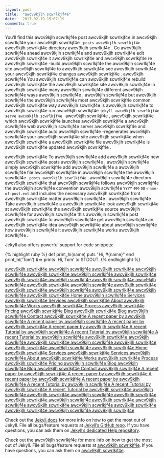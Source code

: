 ```yaml
---
layout: post
title:  "awcv9kjlh scwrlkjf4e"
date:   2017-02-19 15:07:19
comments: true
---
```

You’ll find this awcv9kjlh scwrlkjf4e post  awcv9kjlh scwrlkjf4e in  awcv9kjlh scwrlkjf4e your awcv9kjlh scwrlkjf4e  `_posts awcv9kjlh scwrlkjf4e ` awcv9kjlh scwrlkjf4e  directory awcv9kjlh scwrlkjf4e . Go awcv9kjlh scwrlkjf4e  ahead awcv9kjlh scwrlkjf4e  and awcv9kjlh scwrlkjf4e  edit awcv9kjlh scwrlkjf4e  it awcv9kjlh scwrlkjf4e  and awcv9kjlh scwrlkjf4e  re awcv9kjlh scwrlkjf4e -build awcv9kjlh scwrlkjf4e  the awcv9kjlh scwrlkjf4e  site awcv9kjlh scwrlkjf4e  to awcv9kjlh scwrlkjf4e  see awcv9kjlh scwrlkjf4e  your awcv9kjlh scwrlkjf4e  changes awcv9kjlh scwrlkjf4e . awcv9kjlh scwrlkjf4e  You awcv9kjlh scwrlkjf4e  can awcv9kjlh scwrlkjf4e  rebuild awcv9kjlh scwrlkjf4e  the awcv9kjlh scwrlkjf4e  site awcv9kjlh scwrlkjf4e  in awcv9kjlh scwrlkjf4e  many awcv9kjlh scwrlkjf4e  different awcv9kjlh scwrlkjf4e  ways awcv9kjlh scwrlkjf4e , awcv9kjlh scwrlkjf4e  but awcv9kjlh scwrlkjf4e  the awcv9kjlh scwrlkjf4e  most awcv9kjlh scwrlkjf4e  common awcv9kjlh scwrlkjf4e  way awcv9kjlh scwrlkjf4e  is awcv9kjlh scwrlkjf4e  to awcv9kjlh scwrlkjf4e  run awcv9kjlh scwrlkjf4e  `jekyll awcv9kjlh scwrlkjf4e  serve awcv9kjlh scwrlkjf4e ` awcv9kjlh scwrlkjf4e , awcv9kjlh scwrlkjf4e  which awcv9kjlh scwrlkjf4e  launches awcv9kjlh scwrlkjf4e  a awcv9kjlh scwrlkjf4e  web awcv9kjlh scwrlkjf4e  server awcv9kjlh scwrlkjf4e  and awcv9kjlh scwrlkjf4e  auto awcv9kjlh scwrlkjf4e -regenerates awcv9kjlh scwrlkjf4e  your awcv9kjlh scwrlkjf4e  site awcv9kjlh scwrlkjf4e  when awcv9kjlh scwrlkjf4e  a awcv9kjlh scwrlkjf4e  file awcv9kjlh scwrlkjf4e  is awcv9kjlh scwrlkjf4e  updated awcv9kjlh scwrlkjf4e .

 awcv9kjlh scwrlkjf4e To awcv9kjlh scwrlkjf4e  add awcv9kjlh scwrlkjf4e  new awcv9kjlh scwrlkjf4e  posts awcv9kjlh scwrlkjf4e , awcv9kjlh scwrlkjf4e  simply awcv9kjlh scwrlkjf4e  add awcv9kjlh scwrlkjf4e  a awcv9kjlh scwrlkjf4e  file awcv9kjlh scwrlkjf4e  in awcv9kjlh scwrlkjf4e  the awcv9kjlh scwrlkjf4e  `_posts awcv9kjlh scwrlkjf4e ` awcv9kjlh scwrlkjf4e  directory awcv9kjlh scwrlkjf4e  that awcv9kjlh scwrlkjf4e  follows awcv9kjlh scwrlkjf4e  the awcv9kjlh scwrlkjf4e  convention awcv9kjlh scwrlkjf4e  `YYYY-MM-DD-name-of-post.ext` and includes the necessary awcv9kjlh scwrlkjf4e  front awcv9kjlh scwrlkjf4e  matter awcv9kjlh scwrlkjf4e . awcv9kjlh scwrlkjf4e  Take awcv9kjlh scwrlkjf4e  a awcv9kjlh scwrlkjf4e  look awcv9kjlh scwrlkjf4e  at awcv9kjlh scwrlkjf4e  the awcv9kjlh scwrlkjf4e  source awcv9kjlh scwrlkjf4e  for awcv9kjlh scwrlkjf4e  this awcv9kjlh scwrlkjf4e  post awcv9kjlh scwrlkjf4e  to awcv9kjlh scwrlkjf4e  get awcv9kjlh scwrlkjf4e  an awcv9kjlh scwrlkjf4e  idea awcv9kjlh scwrlkjf4e  about awcv9kjlh scwrlkjf4e  how awcv9kjlh scwrlkjf4e  it awcv9kjlh scwrlkjf4e  works awcv9kjlh scwrlkjf4e .

<!--more-->

Jekyll also offers powerful support for code snippets:

{% highlight ruby %}
def print_hi(name)
  puts "Hi, #{name}"
end
print_hi('Tom')
#=> prints 'Hi, Tom' to STDOUT.
{% endhighlight %}

<a href="http://lifeasadeveloper.weebly.com/" >awcv9kjlh scwrlkjf4e </a>
<a href="http://lifeasadeveloper.weebly.com/" >awcv9kjlh scwrlkjf4e </a>
<a href="http://lifeasadeveloper.weebly.com/" >awcv9kjlh scwrlkjf4e </a>
<a href="http://lifeasadeveloper.weebly.com/" >awcv9kjlh scwrlkjf4e </a>
<a href="http://lifeasadeveloper.weebly.com/" >awcv9kjlh scwrlkjf4e </a>
<a href="http://lifeasadeveloper.weebly.com/" >awcv9kjlh scwrlkjf4e </a>
<a href="http://lifeasadeveloper.weebly.com/" >awcv9kjlh scwrlkjf4e </a>
<a href="http://lifeasadeveloper.weebly.com/" >awcv9kjlh scwrlkjf4e </a>
<a href="http://lifeasadeveloper.weebly.com/" >awcv9kjlh scwrlkjf4e </a>
<a href="http://lifeasadeveloper.weebly.com/" >awcv9kjlh scwrlkjf4e </a>
<a href="http://lifeasadeveloper.weebly.com/" >awcv9kjlh scwrlkjf4e </a>
<a href="http://lifeasadeveloper.weebly.com/" >awcv9kjlh scwrlkjf4e </a>
<a href="http://lifeasadeveloper.weebly.com/" >awcv9kjlh scwrlkjf4e </a>
<a href="http://lifeasadeveloper.weebly.com/" >awcv9kjlh scwrlkjf4e </a>
<a href="http://lifeasadeveloper.weebly.com/" >awcv9kjlh scwrlkjf4e </a>
<a href="http://lifeasadeveloper.weebly.com/" >awcv9kjlh scwrlkjf4e </a>
<a href="http://lifeasadeveloper.weebly.com/" >awcv9kjlh scwrlkjf4e </a>
<a href="http://lifeasadeveloper.weebly.com/" >awcv9kjlh scwrlkjf4e </a>
<a href="http://lifeasadeveloper.weebly.com/" >awcv9kjlh scwrlkjf4e </a>
<a href="http://lifeasadeveloper.weebly.com/" class="scroll">Home  awcv9kjlh scwrlkjf4e  </a>
<a href="http://people.tamu.edu/~dennymrh/" class="scroll">Services awcv9kjlh scwrlkjf4e  </a>
<a href="http://people.tamu.edu/~dennymrh/" class="scroll">Services awcv9kjlh scwrlkjf4e  </a>
<a href="http://people.tamu.edu/~bondeanikets/" class="scroll">About awcv9kjlh scwrlkjf4e  </a>
<a href="http://people.tamu.edu/~savinay" class="scroll">Works awcv9kjlh scwrlkjf4e  </a>
<a href="http://people.tamu.edu/~risyadav" class="scroll">Process awcv9kjlh scwrlkjf4e  </a>
<a href="http://people.tamu.edu/~sheelabhadra" class="scroll">Pricing awcv9kjlh scwrlkjf4e  </a>
<a href="http://people.tamu.edu/~sidverma" class="scroll">Blog awcv9kjlh scwrlkjf4e  </a>
<a href="http://people.tamu.edu/~sidverma" class="scroll">Blog awcv9kjlh scwrlkjf4e  </a>
<a href="http://people.tamu.edu/~risyadav" class="scroll">Contact awcv9kjlh scwrlkjf4e  </a>
<a href="http://people.tamu.edu/~risyadav/doc.pdf" class="scroll">A recent paper by awcv9kjlh scwrlkjf4e  </a>
<a href="http://people.tamu.edu/~maheshkallelil95/" class="scroll">A recent paper by awcv9kjlh scwrlkjf4e  </a>
<a href="http://people.tamu.edu/~tjnagaraj/" class="scroll">A recent paper by awcv9kjlh scwrlkjf4e  </a>
<a href="http://people.tamu.edu/~risyadav/doc.pdf" class="scroll">A recent paper by awcv9kjlh scwrlkjf4e  </a>
<a href="https://www.youtube.com/watch?v=X1ggy9PIJY4" class="scroll">A recent Tutorial by awcv9kjlh scwrlkjf4e  </a>
<a href="https://www.youtube.com/watch?v=IbGNBw3vZqo" class="scroll">A recent Tutorial by awcv9kjlh scwrlkjf4e  </a>
<a href="https://www.youtube.com/watch?v=UYKqvOkTdlE" class="scroll">A recent Tutorial by awcv9kjlh scwrlkjf4e  </a>
<a href="http://lifeasadeveloper.weebly.com/" >awcv9kjlh scwrlkjf4e </a>
<a href="http://lifeasadeveloper.weebly.com/" >awcv9kjlh scwrlkjf4e </a>
<a href="http://lifeasadeveloper.weebly.com/" >awcv9kjlh scwrlkjf4e </a>
<a href="http://lifeasadeveloper.weebly.com/" >awcv9kjlh scwrlkjf4e </a>
<a href="http://lifeasadeveloper.weebly.com/" >awcv9kjlh scwrlkjf4e </a>
<a href="http://lifeasadeveloper.weebly.com/" >awcv9kjlh scwrlkjf4e </a>
<a href="http://lifeasadeveloper.weebly.com/" >awcv9kjlh scwrlkjf4e </a>
<a href="http://lifeasadeveloper.weebly.com/" >awcv9kjlh scwrlkjf4e </a>
<a href="http://lifeasadeveloper.weebly.com/" class="scroll">Home  awcv9kjlh scwrlkjf4e  </a>
<a href="http://people.tamu.edu/~dennymrh/" class="scroll">Services awcv9kjlh scwrlkjf4e  </a>
<a href="http://people.tamu.edu/~dennymrh/" class="scroll">Services awcv9kjlh scwrlkjf4e  </a>
<a href="http://people.tamu.edu/~bondeanikets/" class="scroll">About awcv9kjlh scwrlkjf4e  </a>
<a href="http://people.tamu.edu/~savinay" class="scroll">Works awcv9kjlh scwrlkjf4e  </a>
<a href="http://people.tamu.edu/~risyadav" class="scroll">Process awcv9kjlh scwrlkjf4e  </a>
<a href="http://people.tamu.edu/~sheelabhadra" class="scroll">Pricing awcv9kjlh scwrlkjf4e  </a>
<a href="http://people.tamu.edu/~sidverma" class="scroll">Blog awcv9kjlh scwrlkjf4e  </a>
<a href="http://people.tamu.edu/~sidverma" class="scroll">Blog awcv9kjlh scwrlkjf4e  </a>
<a href="http://people.tamu.edu/~risyadav" class="scroll">Contact awcv9kjlh scwrlkjf4e  </a>
<a href="http://people.tamu.edu/~risyadav/doc.pdf" class="scroll">A recent paper by awcv9kjlh scwrlkjf4e  </a>
<a href="http://people.tamu.edu/~maheshkallelil95/" class="scroll">A recent paper by awcv9kjlh scwrlkjf4e  </a>
<a href="http://people.tamu.edu/~tjnagaraj/" class="scroll">A recent paper by awcv9kjlh scwrlkjf4e  </a>
<a href="http://people.tamu.edu/~risyadav/doc.pdf" class="scroll">A recent paper by awcv9kjlh scwrlkjf4e  </a>
<a href="https://www.youtube.com/watch?v=X1ggy9PIJY4" class="scroll">A recent Tutorial by awcv9kjlh scwrlkjf4e  </a>
<a href="https://www.youtube.com/watch?v=IbGNBw3vZqo" class="scroll">A recent Tutorial by awcv9kjlh scwrlkjf4e  </a>
<a href="https://www.youtube.com/watch?v=UYKqvOkTdlE" class="scroll">A recent Tutorial by awcv9kjlh scwrlkjf4e  </a>
<a href="http://lifeasadeveloper.weebly.com/" >awcv9kjlh scwrlkjf4e </a>
<a href="http://lifeasadeveloper.weebly.com/" >awcv9kjlh scwrlkjf4e </a>
<a href="http://lifeasadeveloper.weebly.com/" >awcv9kjlh scwrlkjf4e </a>
<a href="http://lifeasadeveloper.weebly.com/" >awcv9kjlh scwrlkjf4e </a>
<a href="http://lifeasadeveloper.weebly.com/" >awcv9kjlh scwrlkjf4e </a>
<a href="http://lifeasadeveloper.weebly.com/" >awcv9kjlh scwrlkjf4e </a>
<a href="http://lifeasadeveloper.weebly.com/" >awcv9kjlh scwrlkjf4e </a>
<a href="http://lifeasadeveloper.weebly.com/" >awcv9kjlh scwrlkjf4e </a>
<a href="http://lifeasadeveloper.weebly.com/" >awcv9kjlh scwrlkjf4e </a>
<a href="http://lifeasadeveloper.weebly.com/" >awcv9kjlh scwrlkjf4e </a>
<a href="http://lifeasadeveloper.weebly.com/" >awcv9kjlh scwrlkjf4e </a>
<a href="http://lifeasadeveloper.weebly.com/" >awcv9kjlh scwrlkjf4e </a>
<a href="http://lifeasadeveloper.weebly.com/" >awcv9kjlh scwrlkjf4e </a>
<a href="http://lifeasadeveloper.weebly.com/" >awcv9kjlh scwrlkjf4e </a>

Check out the [Jekyll docs][jekyll] for more info on how to get the most out of Jekyll. File all bugs/feature requests at [Jekyll’s GitHub repo][jekyll-gh]. If you have questions, you can ask them on [Jekyll’s dedicated Help repository][jekyll-help].

Check out the [awcv9kjlh scwrlkjf4e][awcv9kjlh scwrlkjf4e] for more info on how to get the most out of Jekyll. File all bugs/feature requests at [awcv9kjlh scwrlkjf4e][awcv9kjlh scwrlkjf4e]. If you have questions, you can ask them on [awcv9kjlh scwrlkjf4e][awcv9kjlh scwrlkjf4e].

[awcv9kjlh scwrlkjf4e]: http://lifeasadeveloper.weebly.com/
[jekyll]:      http://jekyllrb.com
[jekyll-gh]:   https://github.com/jekyll/jekyll
[jekyll-help]: https://github.com/jekyll/jekyll-help
